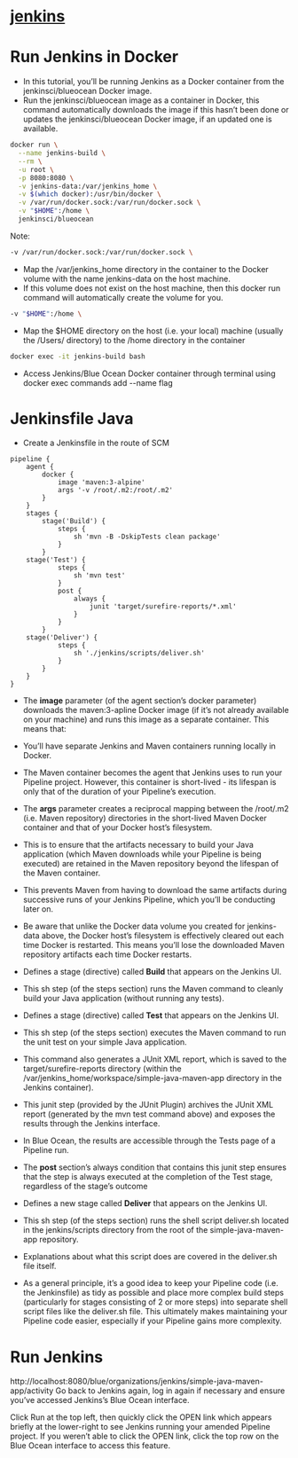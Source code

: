 # [jenkins](https://jenkins.io/doc/tutorials/)

# Run Jenkins in Docker
- In this tutorial, you’ll be running Jenkins as a Docker container from the jenkinsci/blueocean Docker image.
- Run the jenkinsci/blueocean image as a container in Docker, this command automatically downloads the image if this hasn’t been done or updates the jenkinsci/blueocean Docker image, if an updated one is available.
```bash
docker run \
  --name jenkins-build \
  --rm \
  -u root \
  -p 8080:8080 \
  -v jenkins-data:/var/jenkins_home \
  -v $(which docker):/usr/bin/docker \
  -v /var/run/docker.sock:/var/run/docker.sock \
  -v "$HOME":/home \
  jenkinsci/blueocean
```
Note:
```bash
-v /var/run/docker.sock:/var/run/docker.sock \
```
- Map the /var/jenkins_home directory in the container to the Docker volume with the name jenkins-data on the host machine.
- If this volume does not exist on the host machine, then this docker run command will automatically create the volume for you.
```bash
-v "$HOME":/home \ 
```
- Map the $HOME directory on the host (i.e. your local) machine (usually the /Users/<your-username> directory) to the /home directory in the container
```bash
docker exec -it jenkins-build bash
```
- Access Jenkins/Blue Ocean Docker container through terminal using docker exec commands add --name flag

# Jenkinsfile Java
- Create a Jenkinsfile in the route of SCM
```
pipeline {
    agent {
        docker {
            image 'maven:3-alpine' 
            args '-v /root/.m2:/root/.m2' 
        }
    }
    stages {
        stage('Build') { 
            steps {
                sh 'mvn -B -DskipTests clean package' 
            }
        }
	stage('Test') {
            steps {
                sh 'mvn test'
            }
            post {
                always {
                    junit 'target/surefire-reports/*.xml'
                }
            }
        }
	stage('Deliver') {
            steps {
                sh './jenkins/scripts/deliver.sh'
            }
        }
    }
}
```
- The **image** parameter (of the agent section’s docker parameter) downloads the maven:3-apline Docker image (if it’s not already available on your machine) and runs this image as a separate container. This means that:
- You’ll have separate Jenkins and Maven containers running locally in Docker.
- The Maven container becomes the agent that Jenkins uses to run your Pipeline project. However, this container is short-lived - its lifespan is only that of the duration of your Pipeline’s execution.

- The **args** parameter creates a reciprocal mapping between the /root/.m2 (i.e. Maven repository) directories in the short-lived Maven Docker container and that of your Docker host’s filesystem. 
- This is to ensure that the artifacts necessary to build your Java application (which Maven downloads while your Pipeline is being executed) are retained in the Maven repository beyond the lifespan of the Maven container. 
- This prevents Maven from having to download the same artifacts during successive runs of your Jenkins Pipeline, which you’ll be conducting later on. 
- Be aware that unlike the Docker data volume you created for jenkins-data above, the Docker host’s filesystem is effectively cleared out each time Docker is restarted. This means you’ll lose the downloaded Maven repository artifacts each time Docker restarts.

- Defines a stage (directive) called **Build** that appears on the Jenkins UI.
- This sh step (of the steps section) runs the Maven command to cleanly build your Java application (without running any tests).

- Defines a stage (directive) called **Test** that appears on the Jenkins UI.
- This sh step (of the steps section) executes the Maven command to run the unit test on your simple Java application. 
- This command also generates a JUnit XML report, which is saved to the target/surefire-reports directory (within the /var/jenkins_home/workspace/simple-java-maven-app directory in the Jenkins container).
- This junit step (provided by the JUnit Plugin) archives the JUnit XML report (generated by the mvn test command above) and exposes the results through the Jenkins interface. 
- In Blue Ocean, the results are accessible through the Tests page of a Pipeline run. 

- The **post** section’s always condition that contains this junit step ensures that the step is always executed at the completion of the Test stage, regardless of the stage’s outcome

- Defines a new stage called **Deliver** that appears on the Jenkins UI.
- This sh step (of the steps section) runs the shell script deliver.sh located in the jenkins/scripts directory from the root of the simple-java-maven-app repository. 
- Explanations about what this script does are covered in the deliver.sh file itself. 
- As a general principle, it’s a good idea to keep your Pipeline code (i.e. the Jenkinsfile) as tidy as possible and place more complex build steps (particularly for stages consisting of 2 or more steps) into separate shell script files like the deliver.sh file. This ultimately makes maintaining your Pipeline code easier, especially if your Pipeline gains more complexity.

# Run Jenkins
http://localhost:8080/blue/organizations/jenkins/simple-java-maven-app/activity
Go back to Jenkins again, log in again if necessary and ensure you’ve accessed Jenkins’s Blue Ocean interface.

Click Run at the top left, then quickly click the OPEN link which appears briefly at the lower-right to see Jenkins running your amended Pipeline project. If you weren’t able to click the OPEN link, click the top row on the Blue Ocean interface to access this feature.
